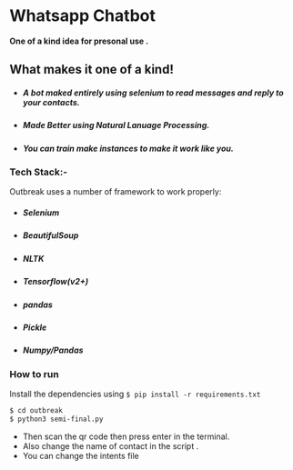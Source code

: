 # Whatsapp Chatbot

**One of a kind idea for presonal use .** 


## What makes it one of a kind!

  - ##### A bot maked entirely using selenium to read messages and reply to your contacts.
  - ##### Made Better using Natural Lanuage Processing.
  - ##### You can train make instances to make it work like you.


### Tech Stack:-

Outbreak uses a number of framework to work properly:

* ##### Selenium 
* ##### BeautifulSoup
* ##### NLTK
* ##### Tensorflow(v2+)
* ##### pandas
* ##### Pickle
* ##### Numpy/Pandas


### How to run 


Install the dependencies  using ``` $ pip install -r requirements.txt ```

```sh
$ cd outbreak
$ python3 semi-final.py 
```

* Then scan the qr code then press enter in the terminal.
* Also change the name of contact in the script .
* You can change the intents file 
